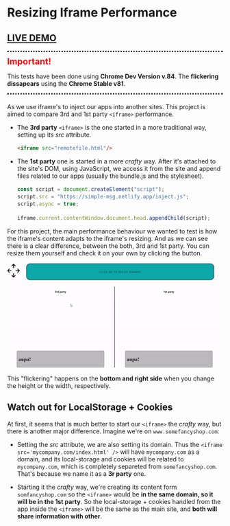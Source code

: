 # Resizing Iframe Performance

## [LIVE DEMO](https://gfbgw.sse.codesandbox.io/)

<div style="border-style: dotted none dotted none; margin-bottom: 20px;"> 
 <div style="margin: 10px 0; font-size: 20px; font-weight: 700; color: red;">Important!</div>
 <p>This tests have been done using <b>Chrome Dev Version v.84</b>. The <b>flickering dissapears</b> using the <b>Chrome Stable v81</b>.</p>
</div>

As we use iframe's to inject our apps into another sites. This project is aimed to compare 3rd and 1st party `<iframe>` performance.

- The **3rd party** `<iframe>` is the one started in a more traditional way, setting up its _src_ attribute.
  ```HTML
  <iframe src="remotefile.html"/>
  ```
- The **1st party** one is started in a more _crafty_ way. After it's attached to the site's DOM, using JavaScript, we access it from the site and append files related to our apps (usually the bundle.js and the stylesheet).
  ```JavaScript
  const script = document.createElement("script");
  script.src = "https://simple-msg.netlify.app/inject.js";
  script.async = true;

  iframe.current.contentWindow.document.head.appendChild(script);
  ```

For this project, the main performance behaviour we wanted to test is how the iframe's content adapts to the iframe's resizing. And as we can see there is a clear difference, between the both, 3rd and 1st party. You can resize them yourself and check it on your own by clicking the button.

![resizing](public/resizing.gif)

This "flickering" happens on the **bottom and right side** when you change the height or the width, respectively.

## Watch out for LocalStorage + Cookies

At first, it seems that is much better to start our `<iframe>` the _crafty_ way, but there is another major difference. Imagine we're on `www.somefancyshop.com`:

- Setting the _src_ attribute, we are also setting its domain. Thus the `<iframe src='mycompany.com/index.html' />` will have `mycompany.com` as a domain, and its local-storage and cookies will be related to `mycompany.com`, which is completely separeted from `somefancyshop.com`. That's because we name it as a **3r party** one.

- Starting it the _crafty_ way, we're creating its content form `somfancyshop.com` so the `<iframe>` would be **in the same domain, so it will be in the 1st party**. So the local-storage + cookies handled from the app inside the `<iframe>` will be the same as the main site, and **both will share information with other**.
